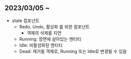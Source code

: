 ## **2023/03/05 ~**


- state 컴포넌트
    - Redo, Undo, 활성화 를 위한 컴포넌트
        - 객체의 삭제를 지연
    - Running: 장면에 살아있는 엔티티
    - Idle: 비활성화된 엔티티
    - Dead: 제거될 객체로, Running 또는 Idle로 변경될 수 있음

